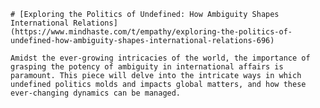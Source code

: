 
    # [Exploring the Politics of Undefined: How Ambiguity Shapes International Relations](https://www.mindhaste.com/t/empathy/exploring-the-politics-of-undefined-how-ambiguity-shapes-international-relations-696)

    Amidst the ever-growing intricacies of the world, the importance of grasping the potency of ambiguity in international affairs is paramount. This piece will delve into the intricate ways in which undefined politics molds and impacts global matters, and how these ever-changing dynamics can be managed.
    